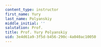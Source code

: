 ```yaml
---
content_type: instructor
first_name: Yury
last_name: Polyanskiy
middle_initial: ''
salutation: Prof.
title: Prof. Yury Polyanskiy
uid: 3e4d61a9-3f5d-b456-290c-4a040ac10050
---
```

